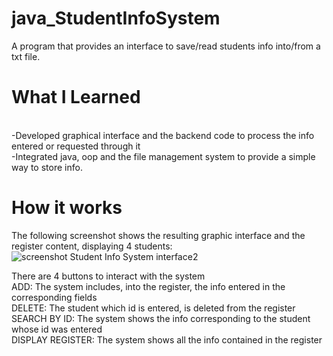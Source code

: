 # java_StudentInfoSystem
A program that provides an interface to save/read students info into/from a txt file.


# What I Learned
<br/>-Developed graphical interface and the backend code to process the info entered or requested through it
<br/>-Integrated java, oop and the file management system to provide a simple way to store info.
  
# How it works
The following screenshot shows the resulting graphic interface and the register content, displaying 4 students:
![screenshot Student Info System interface2](https://user-images.githubusercontent.com/43050275/60132591-6befa480-9761-11e9-8f8f-c3915246669b.png)

There are 4 buttons to interact with the system
<br/>ADD: The system includes, into the register, the info entered in the corresponding fields
<br/>DELETE: The student which id is entered, is deleted from the register
<br/>SEARCH BY ID: The system shows the info corresponding to the student whose id was entered
<br/>DISPLAY REGISTER: The system shows all the info contained in the register

